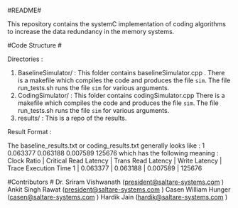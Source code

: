 #README# 

This repository contains the systemC implementation of coding algorithms to increase the data redundancy in the memory systems. 

#Code Structure #

Directories : 
1. BaselineSimulator/ : This folder contains baselineSimulator.cpp . There is a makefile which compiles the code and produces the file `sim`. The file run_tests.sh runs the file `sim` for various arguments. 
2. CodingSimulator/ : This folder contains codingSimulator.cpp There is a makefile which compiles the code and produces the file `sim`. The file run_tests.sh runs the file `sim` for various arguments. 
3. results/ : This is a repo of the results. 

Result Format : 

The baseline_results.txt or coding_results.txt generally looks like : 
1       0.063377        0.063188        0.007589        125676
which has the following meaning : 
Clock Ratio  |  Critical Read Latency |  Trans Read Latency |  Write Latency | Trace Execution Time
    1        |     0.063377           |     0.063188        |     0.007589   |      125676



#Contributors # 
Dr. Sriram Vishwanath  (president@saltare-systems.com )
Ankit Singh Rawat  (president@saltare-systems.com )
Casen William Hunger (casen@saltare-systems.com )
Hardik Jain  (hardik@saltare-systems.com )

